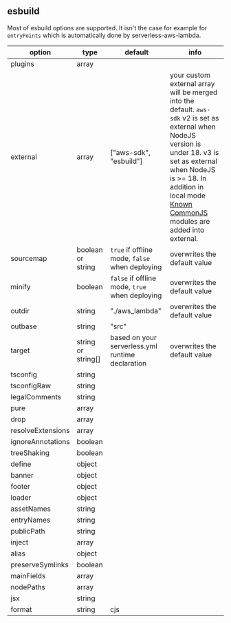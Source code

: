 ## esbuild

Most of esbuild options are supported. It isn't the case for example for `entryPoints` which is automatically done by serverless-aws-lambda.

| option            | type               | default                                          | info                                                                                                                                                                                                                                                                                 |
| ----------------- | ------------------ | ------------------------------------------------ | ------------------------------------------------------------------------------------------------------------------------------------------------------------------------------------------------------------------------------------------------------------------------------------ |
| plugins           | array              |                                                  |                                                                                                                                                                                                                                                                                      |
| external          | array              | ["aws-sdk", "esbuild"]                           | your custom external array will be merged into the default. `aws-sdk` v2 is set as external when NodeJS version is under 18. v3 is set as external when NodeJS is >= 18. In addition in local mode [Known CommonJS](../src/lib/esbuild/knownCjs.ts) modules are added into external. |
| sourcemap         | boolean or string  | `true` if offline mode, `false` when deploying   | overwrites the default value                                                                                                                                                                                                                                                         |
| minify            | boolean            | `false` if offline mode, `true` when deploying   | overwrites the default value                                                                                                                                                                                                                                                         |
| outdir            | string             | "./aws_lambda"                                   | overwrites the default value                                                                                                                                                                                                                                                         |
| outbase           | string             | "src"                                            |                                                                                                                                                                                                                                                                                      |
| target            | string or string[] | based on your serverless.yml runtime declaration | overwrites the default value                                                                                                                                                                                                                                                         |
| tsconfig          | string             |                                                  |                                                                                                                                                                                                                                                                                      |
| tsconfigRaw       | string             |                                                  |                                                                                                                                                                                                                                                                                      |
| legalComments     | string             |                                                  |                                                                                                                                                                                                                                                                                      |
| pure              | array              |                                                  |                                                                                                                                                                                                                                                                                      |
| drop              | array              |                                                  |                                                                                                                                                                                                                                                                                      |
| resolveExtensions | array              |                                                  |                                                                                                                                                                                                                                                                                      |
| ignoreAnnotations | boolean            |                                                  |                                                                                                                                                                                                                                                                                      |
| treeShaking       | boolean            |                                                  |                                                                                                                                                                                                                                                                                      |
| define            | object             |                                                  |                                                                                                                                                                                                                                                                                      |
| banner            | object             |                                                  |                                                                                                                                                                                                                                                                                      |
| footer            | object             |                                                  |                                                                                                                                                                                                                                                                                      |
| loader            | object             |                                                  |                                                                                                                                                                                                                                                                                      |
| assetNames        | string             |                                                  |                                                                                                                                                                                                                                                                                      |
| entryNames        | string             |                                                  |                                                                                                                                                                                                                                                                                      |
| publicPath        | string             |                                                  |                                                                                                                                                                                                                                                                                      |
| inject            | array              |                                                  |                                                                                                                                                                                                                                                                                      |
| alias             | object             |                                                  |                                                                                                                                                                                                                                                                                      |
| preserveSymlinks  | boolean            |                                                  |                                                                                                                                                                                                                                                                                      |
| mainFields        | array              |                                                  |                                                                                                                                                                                                                                                                                      |
| nodePaths         | array              |                                                  |                                                                                                                                                                                                                                                                                      |
| jsx               | string             |                                                  |                                                                                                                                                                                                                                                                                      |
| format            | string             | cjs                                              |                                                                                                                                                                                                                                                                                      |
